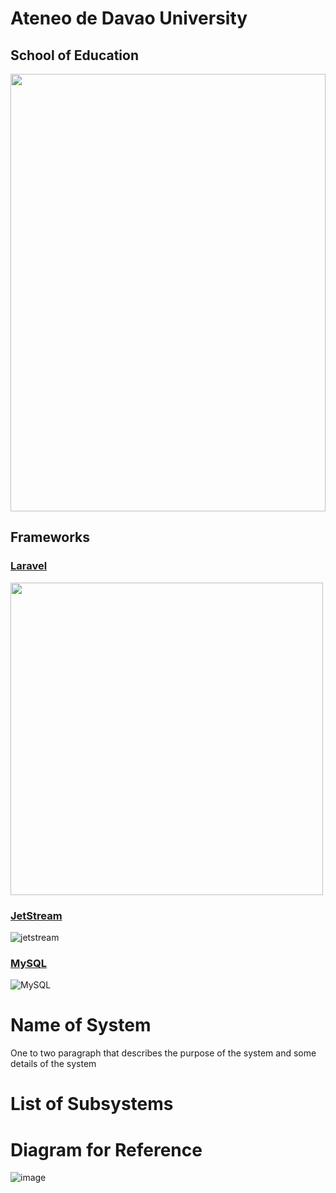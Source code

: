 
# Ateneo de Davao University 
## School of Education

<img src = "https://user-images.githubusercontent.com/93243154/208938578-cb80a5ee-29a9-4988-8b91-13c5d05b1f5a.jpeg" style = "width:100%; height:700px;">

## Frameworks

### [Laravel](https://laravel.com/)
<img src = "https://user-images.githubusercontent.com/93243154/208943068-fd61e4b6-0bde-4b09-a1b9-34150e2fb89b.png" style = "width:500px; height:500px;">

### [JetStream](https://jetstream.laravel.com/2.x/introduction.html)
![jetstream](https://user-images.githubusercontent.com/93243154/208945415-4189c4c1-0ae9-409d-a972-bd8c2b193a6f.png)



### [MySQL](https://www.mysql.com/)
![MySQL](https://user-images.githubusercontent.com/93243154/208944185-00d3b32a-f85c-4d8b-8233-ef55b7ecd746.png)


# Name of System

One to two paragraph that describes the purpose of the system and some details of the system

# List of Subsystems

# Diagram for Reference
![image](https://user-images.githubusercontent.com/93243154/208945919-cbbb5138-642b-4fb0-90a3-18f99d0ba781.png)





